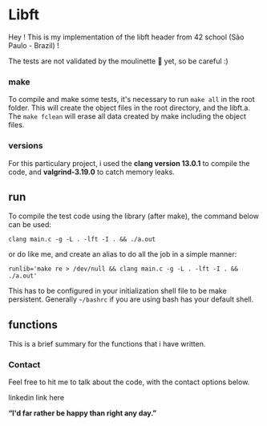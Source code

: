 # Libft

Hey ! This is my implementation of the libft header from 42 school (São Paulo - Brazil) !

The tests are not validated by the moulinette :robot: yet, so be careful :)

### make

To compile and make some tests, it's necessary to run `make all` in the root folder. This will create the object files in the root directory, and the libft.a. The `make fclean` will erase all data created by make including the object files.  

### versions

For this particulary project, i used the **clang version 13.0.1** to compile the code, and **valgrind-3.19.0** to catch memory leaks.  

## run

To compile the test code using the library (after make), the command below can be used:
```shell
clang main.c -g -L . -lft -I . && ./a.out
```

or do like me, and create an alias to do all the job in a simple manner:
```shell
runlib='make re > /dev/null && clang main.c -g -L . -lft -I . && ./a.out'
```
This has to be configured in your initialization shell file to be make persistent. Generally `~/bashrc` if you are using bash has your default shell.

## functions

This is a brief summary for the functions that i have written.

### Contact

Feel free to hit me to talk about the code, with the contact options below.

linkedin link here

**“I'd far rather be happy than right any day.”**